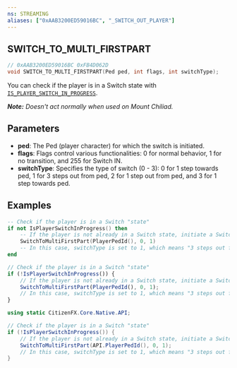 ```yaml
---
ns: STREAMING
aliases: ["0xAAB3200ED59016BC", "_SWITCH_OUT_PLAYER"]
---
```

## SWITCH_TO_MULTI_FIRSTPART

```c
// 0xAAB3200ED59016BC 0xFB4D062D
void SWITCH_TO_MULTI_FIRSTPART(Ped ped, int flags, int switchType);
```

You can check if the player is in a Switch state with [`IS_PLAYER_SWITCH_IN_PROGRESS`](#_0xD9D2CFFF49FAB35F).

_**Note:** Doesn't act normally when used on Mount Chiliad._

## Parameters
* **ped**: The Ped (player character) for which the switch is initiated.
* **flags**: Flags control various functionalities: 0 for normal behavior, 1 for no transition, and 255 for Switch IN.
* **switchType**: Specifies the type of switch (0 - 3): 0 for 1 step towards ped, 1 for 3 steps out from ped, 2 for 1 step out from ped, and 3 for 1 step towards ped.

## Examples

```lua
-- Check if the player is in a Switch "state"
if not IsPlayerSwitchInProgress() then
    -- If the player is not already in a Switch state, initiate a Switch
    SwitchToMultiFirstPart(PlayerPedId(), 0, 1)
    -- In this case, switchType is set to 1, which means "3 steps out from ped"
end
```

```js
// Check if the player is in a Switch "state"
if (!IsPlayerSwitchInProgress()) {
    // If the player is not already in a Switch state, initiate a Switch
    SwitchToMultiFirstPart(PlayerPedId(), 0, 1);
    // In this case, switchType is set to 1, which means "3 steps out from ped" according to the documentation
}
```

```cs
using static CitizenFX.Core.Native.API;

// Check if the player is in a Switch "state"
if (!IsPlayerSwitchInProgress()) {
    // If the player is not already in a Switch state, initiate a Switch
    SwitchToMultiFirstPart(API.PlayerPedId(), 0, 1);
    // In this case, switchType is set to 1, which means "3 steps out from ped" according to the documentation
}
```
